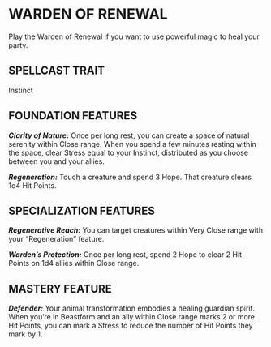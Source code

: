 # WARDEN OF RENEWAL

Play the Warden of Renewal if you want to use powerful magic to heal your party.

## SPELLCAST TRAIT

Instinct

## FOUNDATION FEATURES

***Clarity of Nature:*** Once per long rest, you can create a space of natural serenity within Close range. When you spend a few minutes resting within the space, clear Stress equal to your Instinct, distributed as you choose between you and your allies.

***Regeneration:*** Touch a creature and spend 3 Hope. That creature clears 1d4 Hit Points.

## SPECIALIZATION FEATURES

***Regenerative Reach:*** You can target creatures within Very Close range with your “Regeneration” feature.

***Warden’s Protection:*** Once per long rest, spend 2 Hope to clear 2 Hit Points on 1d4 allies within Close range.

## MASTERY FEATURE

***Defender:*** Your animal transformation embodies a healing guardian spirit. When you’re in Beastform and an ally within Close range marks 2 or more Hit Points, you can mark a Stress to reduce the number of Hit Points they mark by 1.
